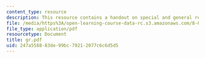 ```yaml
---
content_type: resource
description: This resource contains a handout on special and general relativity concepts.
file: /media/https%3A/open-learning-course-data-rc.s3.amazonaws.com/8-033-relativity-fall-2006/247a558883de99bc79212077c6c6d5d5_gr.pdf
file_type: application/pdf
resourcetype: Document
title: gr.pdf
uid: 247a5588-83de-99bc-7921-2077c6c6d5d5
---
```

